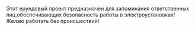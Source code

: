 Этот ерундовый проект предназначен для запоминания ответственных лиц,обеспечивающих безопасность работы в электроустановках! 
Желаю работать без происшествий!
